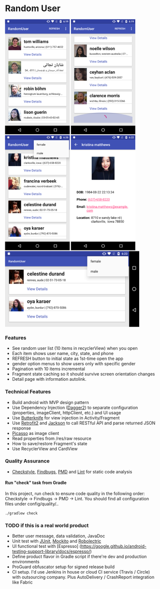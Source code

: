# Random User

<img height="380" src="https://github.com/rascalyen/RandomUser/blob/master/screenshot/00.png" />
<img height="380" src="https://github.com/rascalyen/RandomUser/blob/master/screenshot/01.png" />
<img height="380" src="https://github.com/rascalyen/RandomUser/blob/master/screenshot/02.png" />
<img height="380" src="https://github.com/rascalyen/RandomUser/blob/master/screenshot/03.png" />
<img height="250" src="https://github.com/rascalyen/RandomUser/blob/master/screenshot/04.png" />
<br>

### Features
* See random user list (10 items in recyclerView) when you open
* Each item shows user name, city, state, and phone
* REFRESH button to initial state as 1st-time open the app
* gender option menus to show users only with specific gender
* Pagination with 10 items incremental
* Fragment state caching so it should survive screen orientation changes
* Detail page with information autolink.

### Technical Features
* Build android with MVP design pattern
* Use Dependency Injection ([Dagger2](http://google.github.io/dagger/)) to separate configuration (properties, imageClient, httpClient, etc.) and UI usage
* Use [Butterknife](https://github.com/JakeWharton/butterknife) for view injection in Activity/Fragment
* Use [Retrofit2](http://square.github.io/retrofit/) and [Jackson](https://github.com/FasterXML/jackson) to call RESTful API and parse returned JSON response
* [Picasso](http://square.github.io/picasso/) as image client
* Read properties from /res/raw resource
* How to save/restore Fragment's state
* Use RecyclerView and CardView


### Quality Assurance
* [Checkstyle](http://checkstyle.sourceforge.net/), [Findbugs](http://findbugs.sourceforge.net/), [PMD](https://pmd.github.io/) and [Lint](https://developer.android.com/studio/write/lint.html) for static code analysis

#### Run "check" task from Gradle
In this project, run check to ensure code quality in the following order: Checkstyle -> Findbugs -> PMD -> Lint.  You should find all configuration files under config/quality/..

```
./gradlew check
```


### TODO if this is a real world product

* Better user message, data validation, JavaDoc
* Unit test with [JUnit](http://junit.org/), [Mockito](http://mockito.org/) and [Robolectric](http://robolectric.org/)
* UI functional test with [Espresso] (https://google.github.io/android-testing-support-library/docs/espresso/)
* Define product flavor in Gradle script if there're dev and production environments
* ProGuard obfuscator setup for signed release build
* CI setup. I'd use Jenkins in house or cloud CI service (Travis / Circle) with outsourcing company. Plus AutoDelivery / CrashReport integration like Fabric
